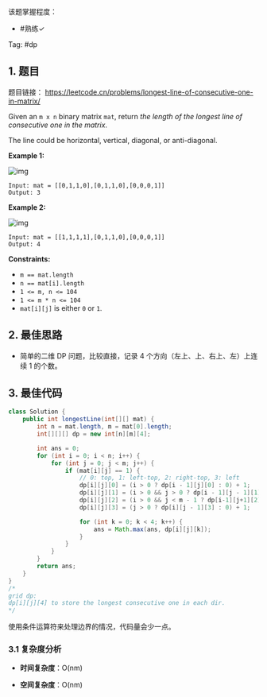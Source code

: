 
该题掌握程度：
- #熟练✓

Tag: #dp

## 1. 题目
题目链接： https://leetcode.cn/problems/longest-line-of-consecutive-one-in-matrix/

Given an `m x n` binary matrix `mat`, return *the length of the longest line of consecutive one in the matrix*.

The line could be horizontal, vertical, diagonal, or anti-diagonal.



**Example 1:**

![img](https://i.hish.top:8/2025/04/22/155112.jpg)

```
Input: mat = [[0,1,1,0],[0,1,1,0],[0,0,0,1]]
Output: 3
```

**Example 2:**

![img](https://i.hish.top:8/2025/04/22/155112.jpg)

```
Input: mat = [[1,1,1,1],[0,1,1,0],[0,0,0,1]]
Output: 4
```



**Constraints:**

- `m == mat.length`
- `n == mat[i].length`
- `1 <= m, n <= 104`
- `1 <= m * n <= 104`
- `mat[i][j]` is either `0` or `1`.



## 2. 最佳思路

- 简单的二维 DP 问题，比较直接，记录 4 个方向（左上、上、右上、左）上连续 1 的个数。


## 3. 最佳代码

```java
class Solution {
    public int longestLine(int[][] mat) {
        int n = mat.length, m = mat[0].length;
        int[][][] dp = new int[n][m][4];

        int ans = 0;
        for (int i = 0; i < n; i++) {
            for (int j = 0; j < m; j++) {
                if (mat[i][j] == 1) {
                    // 0: top, 1: left-top, 2: right-top, 3: left
                    dp[i][j][0] = (i > 0 ? dp[i - 1][j][0] : 0) + 1;
                    dp[i][j][1] = (i > 0 && j > 0 ? dp[i - 1][j - 1][1] : 0) + 1;
                    dp[i][j][2] = (i > 0 && j < m - 1 ? dp[i-1][j+1][2] : 0) + 1;
                    dp[i][j][3] = (j > 0 ? dp[i][j - 1][3] : 0) + 1;

                    for (int k = 0; k < 4; k++) {
                        ans = Math.max(ans, dp[i][j][k]);
                    }
                }
            }
        }
        return ans;
    }
}
/*
grid dp:
dp[i][j][4] to store the longest consecutive one in each dir.
*/
```

使用条件运算符来处理边界的情况，代码量会少一点。



### 3.1 复杂度分析

- **时间复杂度**：O(nm)

- **空间复杂度**：O(nm)

